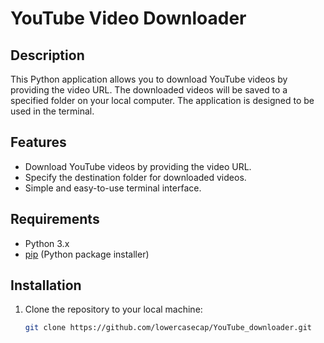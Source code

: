 # YouTube Video Downloader

## Description
This Python application allows you to download YouTube videos by providing the video URL. The downloaded videos will be saved to a specified folder on your local computer. The application is designed to be used in the terminal.

## Features
- Download YouTube videos by providing the video URL.
- Specify the destination folder for downloaded videos.
- Simple and easy-to-use terminal interface.

## Requirements
- Python 3.x
- [pip](https://pip.pypa.io/en/stable/) (Python package installer)

## Installation
1. Clone the repository to your local machine:
   ```bash
   git clone https://github.com/lowercasecap/YouTube_downloader.git

